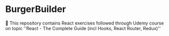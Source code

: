 # BurgerBuilder
📝 This repository contains React exercises followed through Udemy course on topic ''React - The Complete Guide (incl Hooks, React Router, Redux)''
